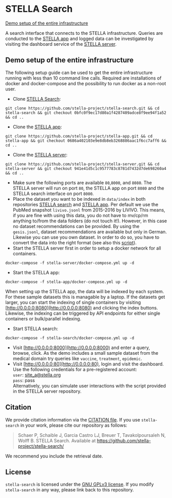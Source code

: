 # STELLA Search

[Demo setup of the entire infrastructure](https://github.com/stella-project/stella-search#demo-setup-of-the-entire-infrastructure)

A search interface that connects to the STELLA infrastructure. Queries are conducted to the [STELLA app](https://github.com/stella-project/stella-app) and logged data can be investigated by visiting the dashboard service of the [STELLA server](https://github.com/stella-project/stella-server).

## Demo setup of the entire infrastructure
The following setup guide can be used to get the entire infrastructure running with less than 10 command line calls. Required are installations of docker and docker-compose and the possibility to run docker as a non-root user.

* Clone [STELLA Search](https://github.com/stella-project/stella-search):
```
git clone https://github.com/stella-project/stella-search.git && cd stella-search && git checkout 0bfc0f9ec17d80a1f4287409adce8f9ee94f1a52 && cd ..
```

* Clone the [STELLA app](https://github.com/stella-project/stella-app):
```
git clone https://github.com/stella-project/stella-app.git && cd stella-app && git checkout 0686a402103e9e8db8eb3268886aac1f6cc7aff6 && cd ..
```

* Clone the [STELLA server](https://github.com/stella-project/stella-server):
```
git clone https://github.com/stella-project/stella-server.git && cd stella-server && git checkout 941e41d5c1c9577783c8781d7432d7de698260a4 && cd ..
```
* Make sure the following ports are available `80`,`8000`, and `8080`. The STELLA server will run on port `80`, the STELLA app on port `8080` and the STELLA search interface on port `8000`.   
* Place the dataset you want to be indexed in `data/index` in both repositories [STELLA search](https://github.com/stella-project/stella-search) and [STELLA app](https://github.com/stella-project/stella-app). Per default we use the PubMed snapshot `livivo.jsonl` from 2015-2016 by LIVIVO. This means, if you are fine with using this data, you do not have to mv/cp/rm anything to/from the data folders (do not touch it!). However, in this case no dataset recommendations can be provided. By using the `gesis.jsonl`, dataset recommendations are available but only in German. Likewise you can use you own dataset. In order to do so, you have to convert the data into the right format (see also this [script](https://github.com/stella-project/stella-search/blob/master/data/convert.py)).
* Start the STELLA server first in order to setup a docker network for all containers.
```
docker-compose -f stella-server/docker-compose.yml up -d
```
* Start the STELLA app:
```
docker-compose -f stella-app/docker-compose.yml up -d
```
When setting up the STELLA app, the data will be indexed by each system. For these sample datasets this is managable by a laptop. If the datasets get larger, you can start the indexing of single containers by visiting [http://0.0.0.0:8080](http://0.0.0.0:8080) and clicking the index buttons. Likewise, the indexing can be triggered by API endpoints for either single containers or bulk/parallel indexing.
* Start STELLA search:
```
docker-compose -f stella-search/docker-compose.yml up -d
```
* Visit [http://0.0.0.0:8000](http://0.0.0.0:8000) and enter a query, browse, click. As the demo includes a small sample dataset from the medical domain try queries like `vaccine`, `treatment`, `epidemic`.
* Visit [http://0.0.0.0:80](http://0.0.0.0:80), login and visit the dashboard. Use the following credentials for a pre-registered account:  
`user`: site_a@stella.org  
`pass`: pass  
Alternatively, you can simulate user interactions with the script provided in the STELLA server repository.

## Citation

We provide citation information via the [CITATION file](./CITATION.cff). If you use `stella-search` in your work, please cite our repository as follows:

> Schaer P, Schaible J, Garcia Castro LJ, Breuer T, Tavakolpoursaleh N, Wolff B. STELLA Search. Available at https://github.com/stella-project/stella-search/

We recommend you include the retrieval date.

## License

`stella-search` is licensed under the [GNU GPLv3 license](https://github.com/stella-project/stella-search/blob/master/LICENSE). If you modify `stella-search` in any way, please link back to this repository.
